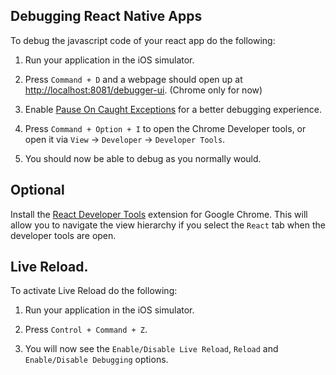 ## Debugging React Native Apps 
To debug the javascript code of your react app do the following:

  1. Run your application in the iOS simulator.

  2. Press `Command + D` and a webpage should open up at [http://localhost:8081/debugger-ui](http://localhost:8081/debugger-ui). (Chrome only for now)

  3. Enable [Pause On Caught Exceptions](http://stackoverflow.com/questions/2233339/javascript-is-there-a-way-to-get-chrome-to-break-on-all-errors/17324511#17324511) for a better debugging experience.

  4. Press `Command + Option + I` to open the Chrome Developer tools, or open it via `View` -> `Developer` -> `Developer Tools`.

  5. You should now be able to debug as you normally would.

## Optional 

Install the [React Developer Tools](https://chrome.google.com/webstore/detail/react-developer-tools/fmkadmapgofadopljbjfkapdkoienihi?hl=en) extension for Google Chrome. This will allow you to navigate the view hierarchy if you select the `React` tab when the developer tools are open.

## Live Reload. 

To activate Live Reload do the following:

  1. Run your application in the iOS simulator.

  2. Press `Control + Command + Z`.

  3. You will now see the `Enable/Disable Live Reload`, `Reload` and `Enable/Disable Debugging` options.